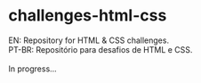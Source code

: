 # challenges-html-css
EN: Repository for HTML &amp; CSS challenges.\
PT-BR: Repositório para desafios de HTML e CSS.\
\
In progress...
